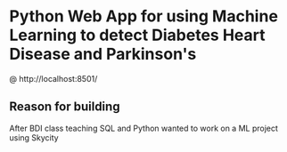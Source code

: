 # Python Web App for using Machine Learning to detect Diabetes Heart Disease and Parkinson's
@ http://localhost:8501/

## Reason for building
After BDI class teaching SQL and Python wanted to work on a ML project using Skycity 
